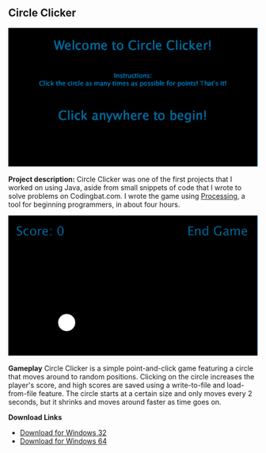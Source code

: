 ## Circle Clicker

<img src="/images/CircleClickerwelcomepage.PNG"> 

**Project description:** Circle Clicker was one of the first projects that I worked on using Java, aside from small snippets of code that I wrote to solve problems on Codingbat.com. I wrote the game using <a href = "https://processing.org/">Processing</a>, a tool for beginning programmers, in about four hours. 

<img src="/images/CircleClickergameplay.PNG"> 

**Gameplay** Circle Clicker is a simple point-and-click game featuring a circle that moves around to random positions. Clicking on the circle increases the player's score, and high scores are saved using a write-to-file and load-from-file feature. The circle starts at a certain size and only moves every 2 seconds, but it shrinks and moves around faster as time goes on. 

**Download Links**
- <a href="/downloads/CircleClicker-Win32" download>Download for Windows 32</a>
- <a href="/downloads/CircleClicker-Win64" download>Download for Windows 64</a>
